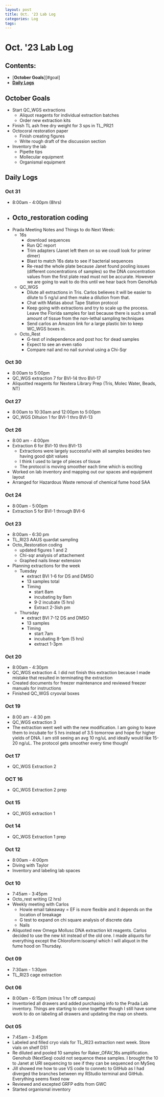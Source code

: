 ```yaml
---
layout: post
title: Oct. '23 Lab Log
categories: Log
tags: 
---
```


# Oct. '23 Lab Log

## Contents:
- [**October Goals**][#goal]    
- [**Daily Logs**](#log)     



## <a name="goal"></a> **October Goals**

- Start QC_WGS extractions 
    - Aliquot reagents for individual extraction batches
    - Order new extraction kits 
- Finish TL ash free dry weight for 3 sps in TL_PR21
- Octocoral restoration paper 
    - Finish creating figures 
    - Write rough draft of the discussion section 
- Inventory the lab 
    - Pipette tips 
    - Mollecular equipment 
    - Organismal equipment 



## <a name="log"></a> **Daily Logs**

### Oct 31
- 8:00am - 4:00pm (8hrs)
- Octo_restoration coding 
    - 
- Prada Meeting Notes and Things to do Next Week: 
    - 16s
        - download sequences 
        - Run QC report
        - Trim adapters (Janet left them on so we coudl look for primer dimer)
        - Blast to match 16s data to see if bacterial sequences 
        - Re-read the whole plate because Janet found pooling issues (different concentrations of samples) so the DNA concentration values from the first plate read must not be accurate. However we are going to wait to do this until we hear back from GenoHub
    - QC_WGS
        - Dilute all extractions in Tris. Carlos believes it will be easier to dilute to 5 ng/ul and then make a dilution from that. 
        - Chat with Matias about Tape Station protocol
        - Keep going with extractions and try to scale up the process. Leave the Florida samples for last because there is such a small amount of tissue from the non-lethal sampling techniques
        - Send carlos an Amazon link for a large plastic bin to keep WC_WGS boxes in. 
    - Octo_Rest
        - G-test of independence and post hoc for dead samples
        - Expect to see an even ratio 
        - Compare nail  and no nail survival using a Chi-Sqr


### Oct 30
- 8:00am to 5:00pm
- QC_WGS extraction 7 for BVI-14 thro BVI-17
- Aliquotted reagents for Nextera Library Prep (Tris, Molec Water, Beads, NT)

### Oct 27
- 8:00am to 10:30am and 12:00pm to 5:00pm
- QC_WGS Diltuion 1 for BVI-1 thro BVI-13


### Oct 26 
- 8:00 am - 4:00pm 
- Extraction 6 for BVI-10 thro BVI-13
    - Extractions were largely successful with all samples besides two having good qbit values
    - I think I used to large of pieces of tissue
    - The protocol is moving smoother each time which is exciting
- Worked on lab inventory and mapping out our spaces and equipment layout
- Arranged for Hazardous Waste removal of chemical fume hood SAA


### Oct 24
- 8:00am - 5:00pm 
- Extraction 5 for BVI-1 through BVI-6

### Oct 23
- 8:00am - 6:30 pm
- TL_RI23 AAUS quardat sampling 
- Octo_Restoration coding 
    - updated figures 1 and 2 
    - Chi-sqr analysis of attachement
    - Graphed nails linear extension 
- Planning extractions for the week 
    - Tuesday
        - extract BVI 1-6 for DS and DMSO
        - 13 samples total
        - Timing
            - start 8am  
            - incubating by 9am 
            - 9-2 incubate (5 hrs)
            - Extract 2-3ish pm 
    - Thursday
        - extract BVI 7-12 DS and DMSO
        - 13 samples
        - Timing
            - start 7am 
            - incubating 8-1pm (5 hrs)
            - extract 1-3pm 

### Oct 20
- 8:00am - 4:30pm
- QC_WGS extraction 4. I did not finish this extraction because I made mistake that resulted in terminating the extraction
- Created documents for freezer maintenance and reviewed freezer manuals for instructions
- Finished QC_WGS cryovial boxes


### Oct 19
- 8:00 am - 4:30 pm 
- QC_WGS extraction 3
- The extraction went well with the new modification. I am going to leave them to incubate for 5 hrs instead of 3.5 tomorrow and hope for higher yields of DNA. I am still seeing an avg 10 ng/uL and ideally would like 15-20 ng/uL. The protocol gets smoother every time though!

### Oct 17
- QC_WGS Extraction 2

### OCT 16 
- QC_WGS Extraction 2 prep 

### Oct 15
- QC_WGS extraction 1

### Oct 14 
- QC_WGS Extraction 1 prep 

### Oct 12
- 8:00am - 4:00pm
- Diving with Taylor
- Inventory and labeling lab spaces


### Oct 10
- 7:45am - 3:45pm
- Octo_rest writing (2 hrs)
- Weekly meeting with Carlos 
    - Howie email takeaway = EF is more flexible and it depends on the location of breakage
    - G test to expand on chi square analysis of discrete data 
    - Nails
- Aliquoted new Omega Mollusc DNA extraction kit reagents. Carlos decided to use the new kit instead of the old one. I made aliquots for everything except the Chloroform:isoamyl which I will aliquot in the fume hood on Thursday. 

### Oct 09
- 7:30am - 1:30pm
- TL_RI23 cage extraction

### Oct 06
- 8:00am - 6:15pm (minus 1 hr off campus)
- Inventoried all drawers and added purchasing info to the Prada Lab inventory. Things are starting to come together though I still have some work to do on labeling all drawers and updating the map on sheets.

### Oct 05
- 7:45am - 3:45pm
- Labeled and filled cryo vials for TL_RI23 extraction next week. Store vials on shelf DS1
- Re diluted and pooled 10 samples for Raker_OFAV_16s amplification. Genohub (NextSeq) could not sequence these samples. I brought the 10 to Janet at URI sequencing to see if they can be sequenced on MySeq
- Jill showed me how to use VS code to connetc to GitHub as I had diverged the branches between my RStudio terminal and GitHub. Everything seems fixed now
- Reviewed and excepted GRFP edits from GWC
- Started organismal inventory




